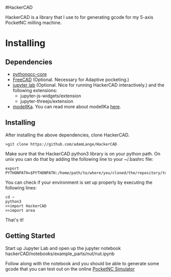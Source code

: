 #HackerCAD

HackerCAD is a library that I use to for generating gcode for my 5-axis PocketNC milling machine.

# Installing

## Dependencies

  - [pythonocc-core](https://github.com/tpaviot/pythonocc-core)
  - [FreeCAD](https://www.freecadweb.org/) (Optional.  Necessary for Adaptive pocketing.)
  - [jupyter lab](https://jupyter.org/) (Optional. Nice for running HackerCAD interactively.) and the following extensions:
    - jupyter-js-widgets/extension
    - jupyter-threejs/extension
  - [modelIKa](https://github.com/adamLange/modelIKa).  You can read more about modelIKa [here](https://hackaday.io/project/169499-solving-inverse-kinematics-with-modelica).

## Installing

After installing the above dependencies, clone HackerCAD.

    >git clone https://github.com/adamLange/HackerCAD

Make sure that the HackerCAD python3 library is on your python path.  On unix you can do that by adding the following line to your ~/.bashrc file:

    export PYTHONPATH=$PYTHONPATH:/home/path/to/where/you/cloned/the/repository/to/hackerCAD

You can check if your environment is set up properly by executing the following lines:

    cd ~
    python3
    >>import HackerCAD
    >>import area

That's it!

## Getting Started

Start up Jupyter Lab and open up the jupyter notebook hackerCAD/notebooks/example\_parts/nut/nut.ipynb

Follow along with the notebook and you should be able to generate some gcode that you can test out on the online [PocketNC Simulator](sim.pocketnc.com)
